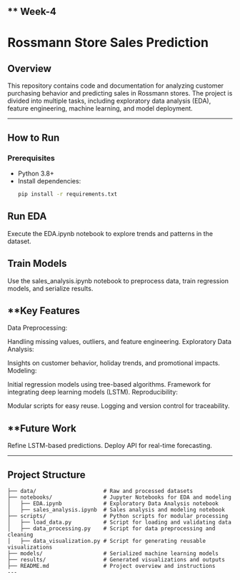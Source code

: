 ## ** Week-4
# Rossmann Store Sales Prediction

## **Overview**  
This repository contains code and documentation for analyzing customer purchasing behavior and predicting sales in Rossmann stores. The project is divided into multiple tasks, including exploratory data analysis (EDA), feature engineering, machine learning, and model deployment.

---

## **How to Run**  

### Prerequisites  
- Python 3.8+
- Install dependencies:
  ```bash
  pip install -r requirements.txt

## **Run EDA**
Execute the EDA.ipynb notebook to explore trends and patterns in the dataset.

## **Train Models**
Use the sales_analysis.ipynb notebook to preprocess data, train regression models, and serialize results.

## **Key Features
Data Preprocessing:

Handling missing values, outliers, and feature engineering.
Exploratory Data Analysis:

Insights on customer behavior, holiday trends, and promotional impacts.
Modeling:

Initial regression models using tree-based algorithms.
Framework for integrating deep learning models (LSTM).
Reproducibility:

Modular scripts for easy reuse.
Logging and version control for traceability.
## **Future Work
Refine LSTM-based predictions.
Deploy API for real-time forecasting.

----
## **Project Structure**  
```plaintext
├── data/                     # Raw and processed datasets
├── notebooks/                # Jupyter Notebooks for EDA and modeling
│   ├── EDA.ipynb             # Exploratory Data Analysis notebook
│   ├── sales_analysis.ipynb  # Sales analysis and modeling notebook
├── scripts/                  # Python scripts for modular processing
│   ├── load_data.py          # Script for loading and validating data
│   ├── data_processing.py    # Script for data preprocessing and cleaning
│   ├── data_visualization.py # Script for generating reusable visualizations
├── models/                   # Serialized machine learning models
├── results/                  # Generated visualizations and outputs
├── README.md                 # Project overview and instructions
---

